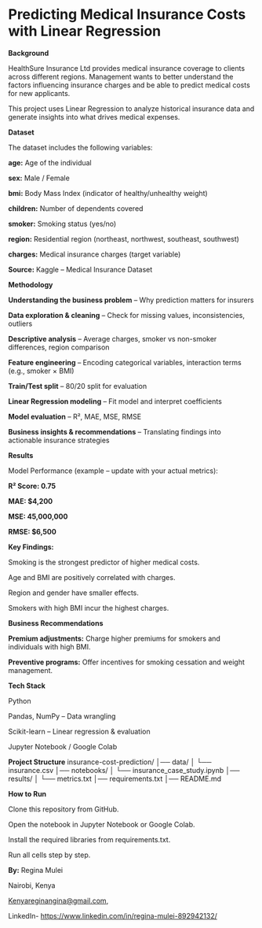 # **Predicting Medical Insurance Costs with Linear Regression**

**Background**

HealthSure Insurance Ltd provides medical insurance coverage to clients across different regions.
Management wants to better understand the factors influencing insurance charges and be able to predict medical costs for new applicants.

This project uses Linear Regression to analyze historical insurance data and generate insights into what drives medical expenses.

**Dataset**

The dataset includes the following variables:

**age:** Age of the individual

**sex:** Male / Female

**bmi:** Body Mass Index (indicator of healthy/unhealthy weight)

**children:** Number of dependents covered

**smoker:** Smoking status (yes/no)

**region:** Residential region (northeast, northwest, southeast, southwest)

**charges:** Medical insurance charges (target variable)

**Source:** Kaggle – Medical Insurance Dataset

**Methodology**

**Understanding the business problem** – Why prediction matters for insurers

**Data exploration & cleaning** – Check for missing values, inconsistencies, outliers

**Descriptive analysis** – Average charges, smoker vs non-smoker differences, region comparison

**Feature engineering** – Encoding categorical variables, interaction terms (e.g., smoker × BMI)

**Train/Test split** – 80/20 split for evaluation

**Linear Regression modeling** – Fit model and interpret coefficients

**Model evaluation** – R², MAE, MSE, RMSE

**Business insights & recommendations** – Translating findings into actionable insurance strategies

**Results**

Model Performance (example – update with your actual metrics):

**R² Score: 0.75**

**MAE: $4,200**

**MSE: 45,000,000**

**RMSE: $6,500**

**Key Findings:**

Smoking is the strongest predictor of higher medical costs.

Age and BMI are positively correlated with charges.

Region and gender have smaller effects.

Smokers with high BMI incur the highest charges.

**Business Recommendations**

**Premium adjustments:** Charge higher premiums for smokers and individuals with high BMI.

**Preventive programs:** Offer incentives for smoking cessation and weight management.

**Tech Stack**

Python

Pandas, NumPy – Data wrangling

Scikit-learn – Linear regression & evaluation

Jupyter Notebook / Google Colab

**Project Structure**
insurance-cost-prediction/
│── data/
│   └── insurance.csv
│── notebooks/
│   └── insurance_case_study.ipynb
│── results/
│   └── metrics.txt
│── requirements.txt
│── README.md

**How to Run**

Clone this repository from GitHub.

Open the notebook in Jupyter Notebook or Google Colab.

Install the required libraries from requirements.txt.

Run all cells step by step.

**By:**
Regina Mulei

Nairobi, Kenya

Kenyareginangina@gmail.com,

LinkedIn- https://www.linkedin.com/in/regina-mulei-892942132/
